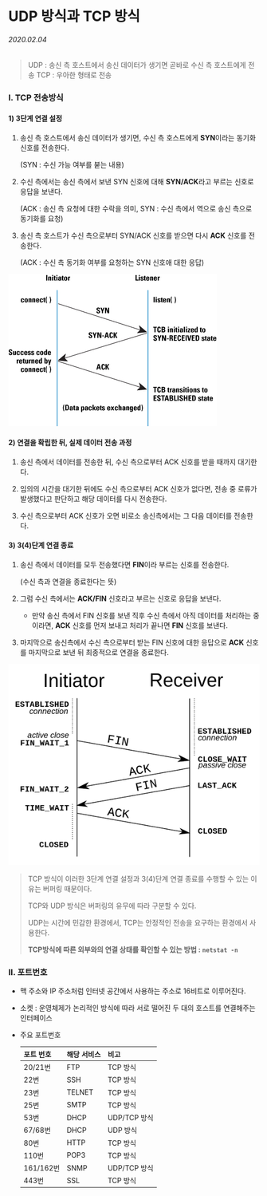 # UDP 방식과 TCP 방식

###### 2020.02.04

> UDP : 송신 측 호스트에서 송신 데이터가 생기면 곧바로 수신 측 호스트에게 전송
> TCP : 우아한 형태로 전송

### I. TCP 전송방식

#### 1) 3단계 연결 설정

1. 송신 측 호스트에서 송신 데이터가 생기면, 수신 측 호스트에게 **SYN**이라는 동기화 신호를 전송한다.

    (SYN : 수신 가능 여부를 붇는 내용)

2. 수신 측에서는 송신 측에서 보낸 SYN 신호에 대해 **SYN/ACK**라고 부르는 신호로 응답을 보낸다.

    (ACK : 송신 측 요청에 대한 수락을 의미, SYN : 수신 측에서 역으로 송신 측으로 동기화를 요청)

3. 송신 측 호스트가 수신 측으로부터 SYN/ACK 신호를 받으면 다시 **ACK** 신호를 전송한다.

    (ACK : 수신 측 동기화 여부를 요청하는 SYN 신호애 대한 응답)

![](assets/3-conn.jpg)


#### 2) 연결을 확립한 뒤, 실제 데이터 전송 과정

1. 송신 측에서 데이터를 전송한 뒤, 수신 측으로부터 ACK 신호를 받을 때까지 대기한다.

2. 임의의 시간을 대기한 뒤에도 수신 측으로부터 ACK 신호가 없다면, 전송 중 로류가 발생했다고 판단하고 해당 데이터를 다시 전송한다.

3. 수신 측으로부터 ACK 신호가 오면 비로소 송신측에서는 그 다음 데이터를 전송한다.


#### 3) 3(4)단계 연결 종료

1. 송신 측에서 데이터를 모두 전송했다면 **FIN**이라 부르는 신호를 전송한다.

    (수신 측과 연결을 종료한다는 뜻)

2. 그럼 수신 측에서는 **ACK/FIN** 신호라고 부르는 신호로 응답을 보낸다.

    - 만약 송신 측에서 FIN 신호를 보낸 직후 수신 측에서 아직 데이터를 처리하는 중이라면, **ACK** 신호를 먼저 보내고 처리가 끝나면 **FIN** 신호를 보낸다.

3. 마지막으로 송신측에서 수신 측으로부터 받는 FIN 신호에 대한 응답으로 **ACK** 신호를 마지막으로 보낸 뒤 최종적으로 연결을 종료한다.

![](assets/4-conn.png)


>TCP 방식이 이러한 3단계 연결 설정과 3(4)단계 연결 종료를 수행할 수 있는 이유는 버퍼링 때문이다.
>
>TCP와 UDP 방식은 버퍼링의 유무에 따라 구분할 수 있다.
>
>UDP는 시간에 민감한 환경에서, TCP는 안정적인 전송을 요구하는 환경에서 사용한다.
>
>**TCP방식에 따른 외부와의 연결 상태를 확인할 수 있는 방법 :  `netstat -n`**

### II. 포트번호

- 맥 주소와 IP 주소처럼 인터넷 공간에서 사용하는 주소로 16비트로 이루어진다.

- 소켓 : 운영체제가 논리적인 방식에 따라 서로 떨어진 두 대의 호스트를 연결해주는 인터페이스

- 주요 포트번호

    |포트 번호 | 해당 서비스 | 비고 |
    |---|---|---|
    |20/21번 |FTP| TCP 방식|
    |22번 | SSH| TCP 방식|
    |23번 | TELNET | TCP 방식|
    |25번 | SMTP | TCP 방식|
    |53번 | DHCP | UDP/TCP 방식|
    |67/68번 | DHCP | UDP 방식|
    |80번 | HTTP | TCP 방식|
    |110번 | POP3 | TCP 방식|
    |161/162번 | SNMP | UDP/TCP 방식|
    |443번 | SSL | TCP 방식|
